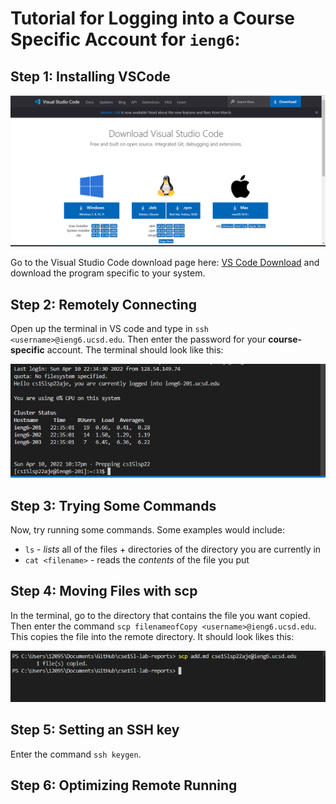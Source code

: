 # Tutorial for Logging into a Course Specific Account for `ieng6`:

## Step 1: Installing VSCode

![Image](./Screenshot%20(345).png)

Go to the Visual Studio Code download page here: [VS Code Download](https://code.visualstudio.com/) and download the program specific to your system. 

## Step 2: Remotely Connecting

Open up the terminal in VS code and type in `ssh <username>@ieng6.ucsd.edu`. Then enter the password for your **course-specific** account. The terminal should look like this:

![Image](./Screenshot%20(352).png)

## Step 3: Trying Some Commands

Now, try running some commands. Some examples would include: 
* `ls` - *lists* all of the files + directories of the directory you are currently in
* `cat <filename>` - reads the *contents* of the file you put

## Step 4: Moving Files with scp

In the terminal, go to the directory that contains the file you want copied. Then enter the command `scp filenameofCopy <username>@ieng6.ucsd.edu`. This copies the file into the remote directory. It should look likes this: 

![Image](./Screenshot%20(500).png)

## Step 5: Setting an SSH key

Enter the command `ssh keygen`.

## Step 6: Optimizing Remote Running


